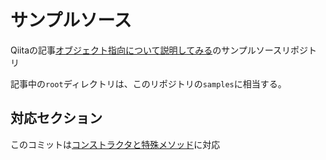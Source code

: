 # サンプルソース

Qiitaの記事[オブジェクト指向について説明してみる](https://qiita.com/kira4845/items/63d690ff5aeba838b363)のサンプルソースリポジトリ

記事中の`root`ディレクトリは、このリポジトリの`samples`に相当する。

## 対応セクション

このコミットは[コンストラクタと特殊メソッド](https://qiita.com/kira4845/items/63d690ff5aeba838b363#%E3%82%B3%E3%83%B3%E3%82%B9%E3%83%88%E3%83%A9%E3%82%AF%E3%82%BF%E3%81%A8%E7%89%B9%E6%AE%8A%E3%83%A1%E3%82%BD%E3%83%83%E3%83%89)に対応
